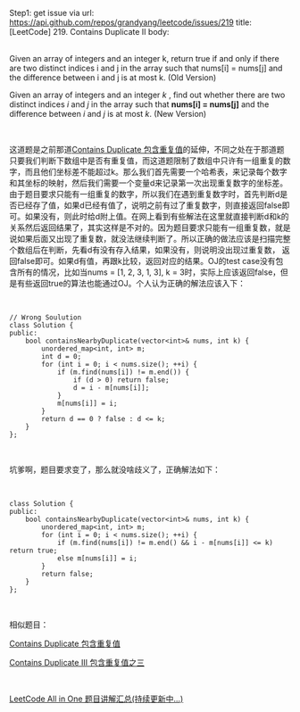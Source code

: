 Step1: get issue via url: https://api.github.com/repos/grandyang/leetcode/issues/219 
 title:[LeetCode] 219. Contains Duplicate II 
 body:  
  

Given an array of integers and an integer k, return true if and only if there are two distinct indices i and j in the array such that nums[i] = nums[j] and the difference between i and j is at most k. (Old Version)

Given an array of integers and an integer _k_ , find out whether there are two distinct indices _i_ and _j_ in the array such that **nums[i] = nums[j]** and the difference between _i_ and _j_ is at most _k_. (New Version)

 

这道题是之前那道[Contains Duplicate 包含重复值](http://www.cnblogs.com/grandyang/p/4537029.html)的延伸，不同之处在于那道题只要我们判断下数组中是否有重复值，而这道题限制了数组中只许有一组重复的数字，而且他们坐标差不能超过k。那么我们首先需要一个哈希表，来记录每个数字和其坐标的映射，然后我们需要一个变量d来记录第一次出现重复数字的坐标差。由于题目要求只能有一组重复的数字，所以我们在遇到重复数字时，首先判断d是否已经存了值，如果d已经有值了，说明之前有过了重复数字，则直接返回false即可。如果没有，则此时给d附上值。在网上看到有些解法在这里就直接判断d和k的关系然后返回结果了，其实这样是不对的。因为题目要求只能有一组重复数，就是说如果后面又出现了重复数，就没法继续判断了。所以正确的做法应该是扫描完整个数组后在判断，先看d有没有存入结果，如果没有，则说明没出现过重复数， 返回false即可。如果d有值，再跟k比较，返回对应的结果。OJ的test case没有包含所有的情况，比如当nums = [1, 2, 3, 1, 3], k = 3时，实际上应该返回false，但是有些返回true的算法也能通过OJ。个人认为正确的解法应该入下：

 
    
    
    // Wrong Soulution
    class Solution {
    public:
        bool containsNearbyDuplicate(vector<int>& nums, int k) {
            unordered_map<int, int> m;
            int d = 0;
            for (int i = 0; i < nums.size(); ++i) {
                if (m.find(nums[i]) != m.end()) {
                    if (d > 0) return false;
                    d = i - m[nums[i]];
                }
                m[nums[i]] = i;
            }
            return d == 0 ? false : d <= k;
        }
    };

 

坑爹啊，题目要求变了，那么就没啥歧义了，正确解法如下：

 
    
    
    class Solution {
    public:
        bool containsNearbyDuplicate(vector<int>& nums, int k) {
            unordered_map<int, int> m;
            for (int i = 0; i < nums.size(); ++i) {
                if (m.find(nums[i]) != m.end() && i - m[nums[i]] <= k) return true;
                else m[nums[i]] = i;
            }
            return false;
        }
    };

 

相似题目：

[Contains Duplicate 包含重复值](http://www.cnblogs.com/grandyang/p/4537029.html)

[Contains Duplicate III 包含重复值之三](http://www.cnblogs.com/grandyang/p/4545261.html)

 

[LeetCode All in One 题目讲解汇总(持续更新中...)](http://www.cnblogs.com/grandyang/p/4606334.html)
